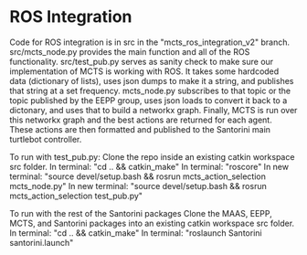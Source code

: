 # ROS Integration
Code for ROS integration is in src in the "mcts_ros_integration_v2" branch. src/mcts_node.py provides the main function and all of the ROS functionality. src/test_pub.py serves as sanity check to make sure our implementation of MCTS is working with ROS. It takes some hardcoded data (dictionary of lists), uses json dumps to make it a string, and publishes that string at a set frequency. mcts_node.py subscribes to that topic or the topic published by the EEPP group, uses json loads to convert it back to a dictonary, and uses that to build a networkx graph. Finally, MCTS is run over this networkx graph and the best actions are returned for each agent. These actions are then formatted and published to the Santorini main turtlebot controller. 

To run with test_pub.py:
Clone the repo inside an existing catkin workspace src folder.
In terminal: "cd .. && catkin_make"
In terminal: "roscore"
In new terminal: "source devel/setup.bash && rosrun mcts_action_selection mcts_node.py"
In new terminal: "source devel/setup.bash && rosrun mcts_action_selection test_pub.py"

To run with the rest of the Santorini packages
Clone the MAAS, EEPP, MCTS, and Santorini packages into an existing catkin workspace src folder.
In terminal: "cd .. && catkin_make"
In terminal: "roslaunch Santorini santorini.launch"
